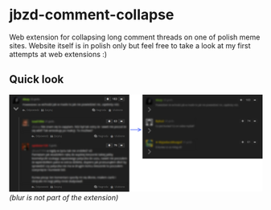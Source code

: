 # jbzd-comment-collapse
Web extension for collapsing long comment threads on one of polish meme sites. Website itself is in polish only but feel free to take a look at my first attempts at web extensions :)


## Quick look
![aa](doc_res/Frame.png)
<i>(blur is not part of the extension)</i>
